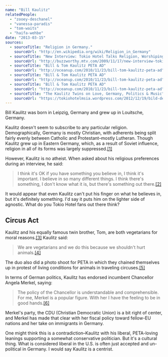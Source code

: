 ```yaml
---
name: "Bill Kaulitz"
relatedPeople:
  - "zooey-deschanel"
  - "vanessa-paradis"
  - "tom-waits"
  - "haifa-wehbe"
date: "2013-03-15"
sources:
  - sourceTitle: "Religion in Germany."
    sourceUrl: "http://en.wikipedia.org/wiki/Religion_in_Germany"
  - sourceTitle: "New Interview: Tokio Hotel Talks Religion, Worshiping Tom Kaulitz, and David Hasselhoff"
    sourceUrl: "http://buzzworthy.mtv.com/2009/11/17/new-interview-tokio-hotel-talks-religion-worshipping-tom-kaulitz-and-david-hasselhoff/"
  - sourceTitle: "Bill & Tom Kaulitz PETA AD"
    sourceUrl: "http://oceanup.com/2010/11/23/bill-tom-kaulitz-peta-ad"
  - sourceTitle: "Bill & Tom Kaulitz PETA AD"
    sourceUrl: "http://oceanup.com/2010/11/23/bill-tom-kaulitz-peta-ad"
  - sourceTitle: "Bill & Tom Kaulitz PETA AD"
    sourceUrl: "http://oceanup.com/2010/11/23/bill-tom-kaulitz-peta-ad"
  - sourceTitle: "The Kaulitz Twins on Love, Germany, Politics & Music"
    sourceUrl: "https://tokiohotelmsia.wordpress.com/2012/12/19/bild-de-the-kaulitz-twins-on-love-germany-politics-music/"
---
```


Bill Kaulitz was born in Leipzig, Germany and grew up in Louitsche, Germany.

Kaulitz doesn't seem to subscribe to any particular religion. Demographically, Germany is mostly Christian, with adherents being split fairly evenly between Catholic and Protestant–mostly Lutheran. Though Kaulitz grew up in Eastern Germany, which, as a result of Soviet influence, religion in all of its forms was largely suppressed.<a class="source-citation" href="http://en.wikipedia.org/wiki/Religion_in_Germany" title="Religion in Germany.">[1]</a>

However, Kaulitz is no atheist. When asked about his religious preferences during an interview, he said:

>I think it's OK if you have something you believe in, I think it's important. I believe in so many different things. I think there's something, I don't know what it is, but there's something out there.<a class="source-citation" href="http://buzzworthy.mtv.com/2009/11/17/new-interview-tokio-hotel-talks-religion-worshipping-tom-kaulitz-and-david-hasselhoff/" title="New Interview: Tokio Hotel Talks Religion, Worshiping Tom Kaulitz, and David Hasselhoff">[2]</a>

It would appear that even Kaulitz can't put his finger on what he believes in, but it's definitely something. I'd say it puts him on the lighter side of agnostic. What do you Tokio Hotel fans out there think?


## Circus Act

Kaulitz and his equally famous twin brother, Tom, are both vegetarians for moral reasons.<a class="source-citation" href="http://oceanup.com/2010/11/23/bill-tom-kaulitz-peta-ad" title="Bill &amp; Tom Kaulitz PETA AD">[3]</a> Kaulitz said:

>We are vegetarians and we do this because we shouldn't hurt animals.<a class="source-citation" href="http://oceanup.com/2010/11/23/bill-tom-kaulitz-peta-ad" title="Bill &amp; Tom Kaulitz PETA AD">[4]</a>

The duo also did a photo shoot for PETA in which they chained themselves up in protest of living conditions for animals in traveling circuses.<a class="source-citation" href="http://oceanup.com/2010/11/23/bill-tom-kaulitz-peta-ad" title="Bill &amp; Tom Kaulitz PETA AD">[5]</a>

In terms of German politics, Kaulitz has endorsed incumbent Chancellor Angela Merkel, saying:

>The policy of the Chancellor is understandable and comprehensible. For me, Merkel is a popular figure. With her I have the feeling to be in good hands.<a class="source-citation" href="https://tokiohotelmsia.wordpress.com/2012/12/19/bild-de-the-kaulitz-twins-on-love-germany-politics-music/" title="The Kaulitz Twins on Love, Germany, Politics &amp; Music">[6]</a>

Merkel's party, the CDU (Christian Democratic Union) is a bit right of center, and Merkel has made that clear with her fiscal policy toward fellow-EU nations and her take on immigrants in Germany.

One might think this is a contradiction–Kaulitz with his liberal, PETA-loving leanings supporting a somewhat conservative politician. But it's a cultural thing. What is considered liberal in the U.S. is often just accepted and un-political in Germany. I would say Kaulitz is a centrist.